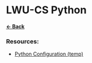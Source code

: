 # __LWU-CS Python__

#### [&larr; Back](../README.md)

### Resources:
* [Python Configuration (temp)](pyconfig.md)